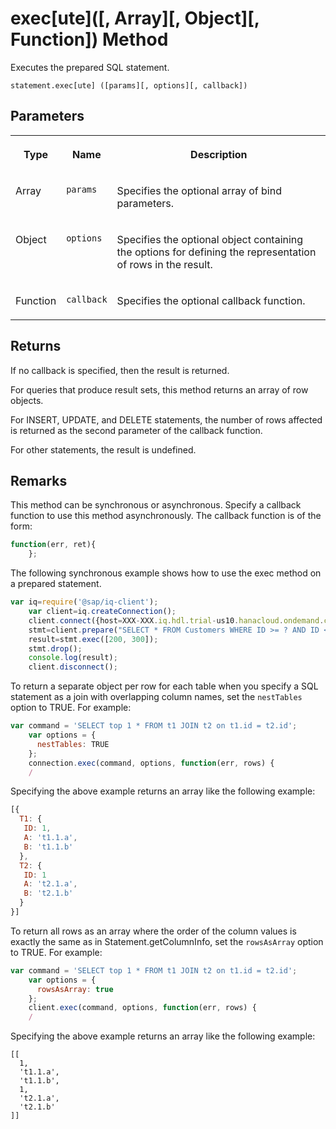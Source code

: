 <!-- loiob7cae47041ed4fb7a0b318cd520cd99f -->

# exec\[ute\]\(\[, Array\]\[, Object\]\[, Function\]\) Method

Executes the prepared SQL statement.



```
statement.exec[ute] ([params][, options][, callback])
```



## Parameters


<table>
<tr>
<th valign="top">

Type



</th>
<th valign="top">

Name



</th>
<th valign="top">

Description



</th>
</tr>
<tr>
<td valign="top">

Array



</td>
<td valign="top">

`params`



</td>
<td valign="top">

Specifies the optional array of bind parameters.



</td>
</tr>
<tr>
<td valign="top">

Object



</td>
<td valign="top">

`options`



</td>
<td valign="top">

Specifies the optional object containing the options for defining the representation of rows in the result.



</td>
</tr>
<tr>
<td valign="top">

Function



</td>
<td valign="top">

`callback`



</td>
<td valign="top">

Specifies the optional callback function.



</td>
</tr>
</table>



## Returns

If no callback is specified, then the result is returned.

For queries that produce result sets, this method returns an array of row objects.

For INSERT, UPDATE, and DELETE statements, the number of rows affected is returned as the second parameter of the callback function.

For other statements, the result is undefined.



## Remarks

This method can be synchronous or asynchronous. Specify a callback function to use this method asynchronously. The callback function is of the form:

```js
function(err, ret){
    };
```



The following synchronous example shows how to use the exec method on a prepared statement.

```js
var iq=require('@sap/iq-client');
    var client=iq.createConnection();
    client.connect({host=XXX-XXX.iq.hdl.trial-us10.hanacloud.ondemand.com:443;uid=XXXXXXX;pwd=XXXXXXXX;enc='TLS{tls_type=rsa;direct=yes}});
    stmt=client.prepare("SELECT * FROM Customers WHERE ID >= ? AND ID < ?");
    result=stmt.exec([200, 300]);
    stmt.drop();
    console.log(result);
    client.disconnect();
```

To return a separate object per row for each table when you specify a SQL statement as a join with overlapping column names, set the `nestTables` option to TRUE. For example:

```js
var command = 'SELECT top 1 * FROM t1 JOIN t2 on t1.id = t2.id';
    var options = {
      nestTables: TRUE
    };
    connection.exec(command, options, function(err, rows) {
    /

```

Specifying the above example returns an array like the following example:

```js
[{
  T1: {
   ID: 1,
   A: 't1.1.a',
   B: 't1.1.b'
  },
  T2: {
   ID: 1
   A: 't2.1.a',
   B: 't2.1.b'
  }
}]

```

To return all rows as an array where the order of the column values is exactly the same as in Statement.getColumnInfo, set the `rowsAsArray` option to TRUE. For example:

```js
var command = 'SELECT top 1 * FROM t1 JOIN t2 on t1.id = t2.id';
    var options = {
      rowsAsArray: true
    };
    client.exec(command, options, function(err, rows) {
    / 

```

Specifying the above example returns an array like the following example:

```
[[
  1,
  't1.1.a',
  't1.1.b',
  1,
  't2.1.a',
  't2.1.b'
]]

```

